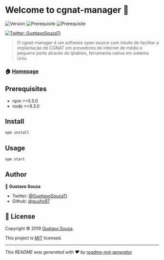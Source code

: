 
# Welcome to cgnat-manager 👋
![Version](https://img.shields.io/badge/version-1.0.15-blue.svg?cacheSeconds=2592000) ![Prerequisite](https://img.shields.io/badge/npm-%3E%3D5.5.0-blue.svg)  ![Prerequisite](https://img.shields.io/badge/node-%3E%3D9.3.0-blue.svg)

[![Twitter: GusttavoSouzaTI](https://img.shields.io/twitter/follow/GusttavoSouzaTI.svg?style=social)](https://twitter.com/GusttavoSouzaTI)

> O cgnat-manager é um software open source com intuito de facilitar a implantação de CGNAT em provedores de internet de médio e pequeno porte através do Iptables, ferramenta nativa em sistema Unix.

### 🏠 [Homepage](https://github.com/guuhx97/cgnat-manager)

## Prerequisites

- npm >=5.5.0
- node >=9.3.0

## Install

```sh
npm install 
```

## Usage

```sh
npm start
```
## Author

👤 **Gustavo Souza**

* Twitter: [@GusttavoSouzaTI](https://twitter.com/GusttavoSouzaTI)
* Github: [@guuhx97](https://github.com/guuhx97)

## 📝 License

Copyright © 2019 [Gustavo Souza](https://github.com/guuhx97).

This project is [MIT](https://github.com/kefranabg/readme-md-generator/blob/master/LICENSE) licensed.

***
_This README was generated with ❤️ by [readme-md-generator](https://github.com/kefranabg/readme-md-generator)_